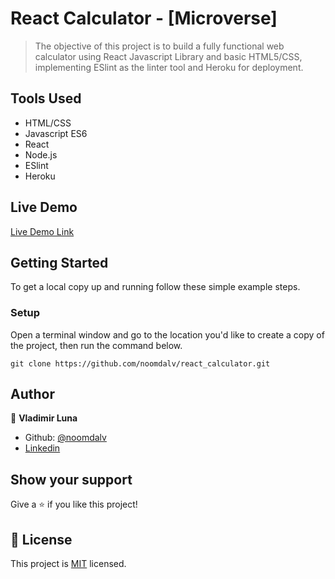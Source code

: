 # React Calculator - [Microverse]

> ​The objective of this project is to build a fully functional web calculator using React Javascript Library and basic HTML5/CSS, implementing ESlint as the linter tool and Heroku for deployment.

## Tools Used

- HTML/CSS
- Javascript ES6
- React
- Node.js
- ESlint
- Heroku

## Live Demo

[Live Demo Link](https://noomdalv-react-calculator.herokuapp.com/)


## Getting Started

To get a local copy up and running follow these simple example steps.

### Setup

Open a terminal window and go to the location you'd like to create a copy of the project, then run the command below.

```console
git clone https://github.com/noomdalv/react_calculator.git
```

## Author

👤 **Vladimir Luna**

- Github: [@noomdalv](https://github.com/noomdalv)
- [Linkedin](https://www.linkedin.com/in/vladimir-luna-santos-14673614b/)


## Show your support

Give a ⭐️ if you like this project!


## 📝 License

This project is [MIT](lic.url) licensed.
